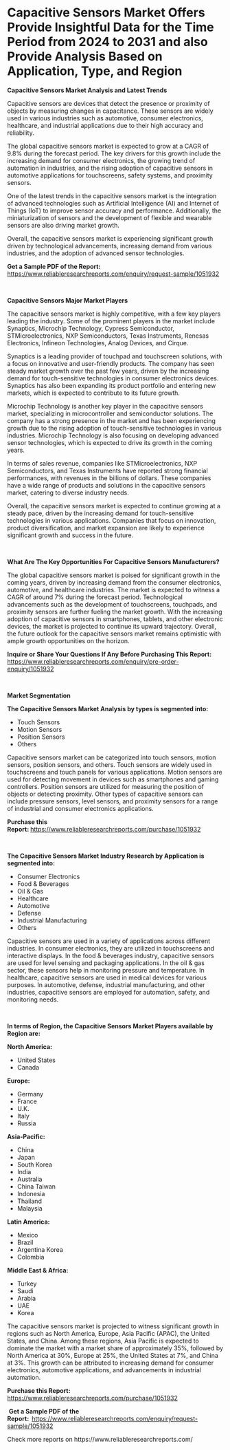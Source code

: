 <p><h1>Capacitive Sensors Market Offers Provide Insightful Data for the Time Period from 2024 to 2031 and also Provide Analysis Based on Application, Type, and Region</h1></p><p><strong>Capacitive Sensors Market Analysis and Latest Trends</strong></p>
<p><p>Capacitive sensors are devices that detect the presence or proximity of objects by measuring changes in capacitance. These sensors are widely used in various industries such as automotive, consumer electronics, healthcare, and industrial applications due to their high accuracy and reliability.</p><p>The global capacitive sensors market is expected to grow at a CAGR of 9.8% during the forecast period. The key drivers for this growth include the increasing demand for consumer electronics, the growing trend of automation in industries, and the rising adoption of capacitive sensors in automotive applications for touchscreens, safety systems, and proximity sensors.</p><p>One of the latest trends in the capacitive sensors market is the integration of advanced technologies such as Artificial Intelligence (AI) and Internet of Things (IoT) to improve sensor accuracy and performance. Additionally, the miniaturization of sensors and the development of flexible and wearable sensors are also driving market growth.</p><p>Overall, the capacitive sensors market is experiencing significant growth driven by technological advancements, increasing demand from various industries, and the adoption of advanced sensor technologies.</p></p>
<p><strong>Get a Sample PDF of the Report:&nbsp;</strong> <a href="https://www.reliableresearchreports.com/enquiry/request-sample/1051932">https://www.reliableresearchreports.com/enquiry/request-sample/1051932</a></p>
<p>&nbsp;</p>
<p><strong>Capacitive Sensors Major Market Players</strong></p>
<p><p>The capacitive sensors market is highly competitive, with a few key players leading the industry. Some of the prominent players in the market include Synaptics, Microchip Technology, Cypress Semiconductor, STMicroelectronics, NXP Semiconductors, Texas Instruments, Renesas Electronics, Infineon Technologies, Analog Devices, and Cirque.</p><p>Synaptics is a leading provider of touchpad and touchscreen solutions, with a focus on innovative and user-friendly products. The company has seen steady market growth over the past few years, driven by the increasing demand for touch-sensitive technologies in consumer electronics devices. Synaptics has also been expanding its product portfolio and entering new markets, which is expected to contribute to its future growth.</p><p>Microchip Technology is another key player in the capacitive sensors market, specializing in microcontroller and semiconductor solutions. The company has a strong presence in the market and has been experiencing growth due to the rising adoption of touch-sensitive technologies in various industries. Microchip Technology is also focusing on developing advanced sensor technologies, which is expected to drive its growth in the coming years.</p><p>In terms of sales revenue, companies like STMicroelectronics, NXP Semiconductors, and Texas Instruments have reported strong financial performances, with revenues in the billions of dollars. These companies have a wide range of products and solutions in the capacitive sensors market, catering to diverse industry needs.</p><p>Overall, the capacitive sensors market is expected to continue growing at a steady pace, driven by the increasing demand for touch-sensitive technologies in various applications. Companies that focus on innovation, product diversification, and market expansion are likely to experience significant growth and success in the future.</p></p>
<p>&nbsp;</p>
<p><strong>What Are The Key Opportunities For Capacitive Sensors Manufacturers?</strong></p>
<p><p>The global capacitive sensors market is poised for significant growth in the coming years, driven by increasing demand from the consumer electronics, automotive, and healthcare industries. The market is expected to witness a CAGR of around 7% during the forecast period. Technological advancements such as the development of touchscreens, touchpads, and proximity sensors are further fueling the market growth. With the increasing adoption of capacitive sensors in smartphones, tablets, and other electronic devices, the market is projected to continue its upward trajectory. Overall, the future outlook for the capacitive sensors market remains optimistic with ample growth opportunities on the horizon.</p></p>
<p><strong>Inquire or Share Your Questions If Any Before Purchasing This Report:</strong> <a href="https://www.reliableresearchreports.com/enquiry/pre-order-enquiry/1051932">https://www.reliableresearchreports.com/enquiry/pre-order-enquiry/1051932</a></p>
<p>&nbsp;</p>
<p><strong>Market Segmentation</strong></p>
<p><strong>The Capacitive Sensors Market Analysis by types is segmented into:</strong></p>
<p><ul><li>Touch Sensors</li><li>Motion Sensors</li><li>Position Sensors</li><li>Others</li></ul></p>
<p><p>Capacitive sensors market can be categorized into touch sensors, motion sensors, position sensors, and others. Touch sensors are widely used in touchscreens and touch panels for various applications. Motion sensors are used for detecting movement in devices such as smartphones and gaming controllers. Position sensors are utilized for measuring the position of objects or detecting proximity. Other types of capacitive sensors can include pressure sensors, level sensors, and proximity sensors for a range of industrial and consumer electronics applications.</p></p>
<p><strong>Purchase this Report:&nbsp;</strong><a href="https://www.reliableresearchreports.com/purchase/1051932">https://www.reliableresearchreports.com/purchase/1051932</a></p>
<p>&nbsp;</p>
<p><strong>The Capacitive Sensors Market Industry Research by Application is segmented into:</strong></p>
<p><ul><li>Consumer Electronics</li><li>Food & Beverages</li><li>Oil & Gas</li><li>Healthcare</li><li>Automotive</li><li>Defense</li><li>Industrial Manufacturing</li><li>Others</li></ul></p>
<p><p>Capacitive sensors are used in a variety of applications across different industries. In consumer electronics, they are utilized in touchscreens and interactive displays. In the food & beverages industry, capacitive sensors are used for level sensing and packaging applications. In the oil & gas sector, these sensors help in monitoring pressure and temperature. In healthcare, capacitive sensors are used in medical devices for various purposes. In automotive, defense, industrial manufacturing, and other industries, capacitive sensors are employed for automation, safety, and monitoring needs.</p></p>
<p>&nbsp;</p>
<p><strong>In terms of Region, the Capacitive Sensors Market Players available by Region are:</strong></p>
<p>
    <p> <strong> North America: </strong>
        <ul>
            <li>United States</li>
            <li>Canada</li>
        </ul>
        </p> 
    <p> <strong> Europe: </strong>
        <ul>
            <li>Germany</li>
            <li>France</li>
            <li>U.K.</li>
            <li>Italy</li>
            <li>Russia</li>
        </ul>
        </p> 
    <p> <strong> Asia-Pacific: </strong>
        <ul>
            <li>China</li>
            <li>Japan</li>
            <li>South Korea</li>
            <li>India</li>
            <li>Australia</li>
            <li>China Taiwan</li>
            <li>Indonesia</li>
            <li>Thailand</li>
            <li>Malaysia</li>
        </ul>
        </p> 
    <p> <strong> Latin America: </strong>
        <ul>
            <li>Mexico</li>
            <li>Brazil</li>
            <li>Argentina Korea</li>
            <li>Colombia</li>
        </ul>
        </p> 
    <p> <strong> Middle East & Africa: </strong>
        <ul>
            <li>Turkey</li>
            <li>Saudi</li>
            <li>Arabia</li>
            <li>UAE</li>
            <li>Korea</li>
        </ul>
    </p>
    </p>
<p><p>The capacitive sensors market is projected to witness significant growth in regions such as North America, Europe, Asia Pacific (APAC), the United States, and China. Among these regions, Asia Pacific is expected to dominate the market with a market share of approximately 35%, followed by North America at 30%, Europe at 25%, the United States at 7%, and China at 3%. This growth can be attributed to increasing demand for consumer electronics, automotive applications, and advancements in industrial automation.</p></p>
<p><strong>Purchase this Report: </strong><a href="https://www.reliableresearchreports.com/purchase/1051932">https://www.reliableresearchreports.com/purchase/1051932</a></p>
<p>&nbsp;<strong>Get a Sample PDF of the Report:&nbsp;&nbsp;</strong><a href="https://www.reliableresearchreports.com/enquiry/request-sample/1051932">https://www.reliableresearchreports.com/enquiry/request-sample/1051932</a></p>
<p><strong></strong></p>
<p>Check more reports on https://www.reliableresearchreports.com/</p>